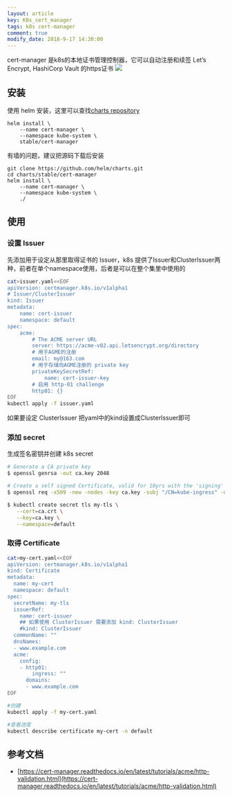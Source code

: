 ```yaml
---
layout: article
key: K8s_cert_manager
tags: k8s cert-manager 
comment: true
modify_date: 2018-9-17 14:30:00
---
```

cert-manager 是k8s的本地证书管理控制器，它可以自动注册和续签 Let’s Encrypt, HashiCorp Vault 的https证书
![](https://cert-manager.readthedocs.io/en/latest/_images/high-level-overview.png) 
## 安装
使用 helm 安装，这里可以查找[charts repository](https://github.com/helm/charts/tree/master/stable/cert-manager)
```
helm install \
    --name cert-manager \
    --namespace kube-system \
    stable/cert-manager
```

有墙的问题，建议把源码下载后安装
```
git clone https://github.com/helm/charts.git
cd charts/stable/cert-manager
helm install \
    --name cert-manager \
    --namespace kube-system \
    ./
```
## 使用
### 设置 Issuer
先添加用于设定从那里取得证书的 Issuer，k8s 提供了Issuer和ClusterIssuer两种，前者在单个namespace使用，后者是可以在整个集里中使用的
``` bash
cat>issuer.yaml<<EOF
apiVersion: certmanager.k8s.io/v1alpha1 
# Issuer/ClusterIssuer
kind: Issuer 
metadata:   
    name: cert-issuer
    namespace: default
spec:
    acme:
        # The ACME server URL
        server: https://acme-v02.api.letsencrypt.org/directory
        # 用于AGME的注册
        email: my@163.com
        # 用于存储向AGME注册的 private key
        privateKeySecretRef:
            name: cert-issuer-key
        # 启用 http-01 challenge
        http01: {}
EOF
kubectl apply -f issuer.yaml
```
如果要设定 ClusterIssuer 把yaml中的kind设置成ClusterIssuer即可
### 添加 secret
生成签名密钥并创建 k8s secret
``` bash
# Generate a CA private key
$ openssl genrsa -out ca.key 2048

# Create a self signed Certificate, valid for 10yrs with the 'signing' option set
$ openssl req -x509 -new -nodes -key ca.key -subj "/CN=kube-ingress" -days 3650 -reqexts v3_req -extensions v3_ca -out ca.crt

$ kubectl create secret tls my-tls \
   --cert=ca.crt \
   --key=ca.key \
   --namespace=default
```
### 取得 Certificate
``` bash
cat>my-cert.yaml<<EOF
apiVersion: certmanager.k8s.io/v1alpha1
kind: Certificate
metadata:
  name: my-cert
  namespace: default
spec:
  secretName: my-tls
  issuerRef:
    name: cert-issuer
    ## 如果使用 ClusterIssuer 需要添加 kind: ClusterIssuer
    #kind: ClusterIssuer
  commonName: ""
  dnsNames:
  - www.example.com
  acme:
    config:
    - http01:
        ingress: ""
      domains:
      - www.example.com
EOF

#创建
kubectl apply -f my-cert.yaml

#查看进度
kubectl describe certificate my-cert -n default

```

参考文档
----------
* [https://cert-manager.readthedocs.io/en/latest/tutorials/acme/http-validation.html](https://cert-manager.readthedocs.io/en/latest/tutorials/acme/http-validation.html)